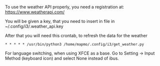 To use the weather API properly, you need a registration at: https://www.weatherapi.com/

You will be given a key, that you need to insert in file in ~/.config/i3/.weather_api.key

After that you will need this crontab, to refresh the data for the weather
```
* * * * * /usr/bin/python3 /home/mapmo/.config/i3/get_weather.py
```

For language switching, when using XFCE as a base. Go to Setting -> Input Method (keyboard icon) and select None instead of ibus.
